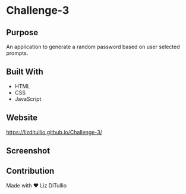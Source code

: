# Challenge-3

## Purpose 
An application to generate a random password based on user selected prompts. 

## Built With 
* HTML
* CSS
* JavaScript

## Website 
https://lizditullio.github.io/Challenge-3/

## Screenshot


## Contribution 
Made with ❤️ Liz DiTullio
